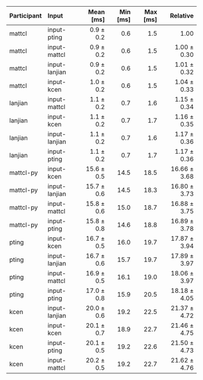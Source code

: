 | Participant | Input | Mean [ms] | Min [ms] | Max [ms] | Relative |
|:---|:---|---:|---:|---:|---:|
| mattcl | input-pting | 0.9 ± 0.2 | 0.6 | 1.5 | 1.00 |
| mattcl | input-mattcl | 0.9 ± 0.2 | 0.6 | 1.5 | 1.00 ± 0.30 |
| mattcl | input-lanjian | 0.9 ± 0.2 | 0.6 | 1.5 | 1.01 ± 0.32 |
| mattcl | input-kcen | 1.0 ± 0.2 | 0.6 | 1.5 | 1.04 ± 0.33 |
| lanjian | input-mattcl | 1.1 ± 0.2 | 0.7 | 1.6 | 1.15 ± 0.34 |
| lanjian | input-kcen | 1.1 ± 0.2 | 0.7 | 1.7 | 1.16 ± 0.35 |
| lanjian | input-lanjian | 1.1 ± 0.2 | 0.7 | 1.6 | 1.17 ± 0.36 |
| lanjian | input-pting | 1.1 ± 0.2 | 0.7 | 1.7 | 1.17 ± 0.36 |
| mattcl-py | input-kcen | 15.6 ± 0.5 | 14.5 | 18.5 | 16.66 ± 3.68 |
| mattcl-py | input-lanjian | 15.7 ± 0.6 | 14.5 | 18.3 | 16.80 ± 3.73 |
| mattcl-py | input-mattcl | 15.8 ± 0.6 | 15.0 | 18.7 | 16.88 ± 3.75 |
| mattcl-py | input-pting | 15.8 ± 0.8 | 14.6 | 18.8 | 16.89 ± 3.78 |
| pting | input-kcen | 16.7 ± 0.5 | 16.0 | 19.7 | 17.87 ± 3.94 |
| pting | input-lanjian | 16.7 ± 0.6 | 15.7 | 19.7 | 17.89 ± 3.97 |
| pting | input-mattcl | 16.9 ± 0.5 | 16.1 | 19.0 | 18.06 ± 3.97 |
| pting | input-pting | 17.0 ± 0.8 | 15.9 | 20.5 | 18.18 ± 4.05 |
| kcen | input-lanjian | 20.0 ± 0.6 | 19.2 | 22.5 | 21.37 ± 4.72 |
| kcen | input-kcen | 20.1 ± 0.7 | 18.9 | 22.7 | 21.46 ± 4.75 |
| kcen | input-pting | 20.1 ± 0.5 | 19.2 | 22.6 | 21.50 ± 4.73 |
| kcen | input-mattcl | 20.2 ± 0.5 | 19.2 | 22.7 | 21.62 ± 4.76 |
